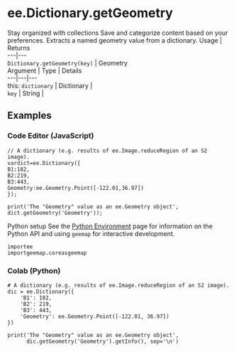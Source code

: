  
#  ee.Dictionary.getGeometry
Stay organized with collections  Save and categorize content based on your preferences. 
Extracts a named geometry value from a dictionary. Usage | Returns  
---|---  
`Dictionary.getGeometry(key)` | Geometry  
Argument | Type | Details  
---|---|---  
this: `dictionary` | Dictionary |   
`key` | String |   
## Examples
### Code Editor (JavaScript)
```
// A dictionary (e.g. results of ee.Image.reduceRegion of an S2 image).
vardict=ee.Dictionary({
B1:182,
B2:219,
B3:443,
Geometry:ee.Geometry.Point([-122.01,36.97])
});

print('The "Geometry" value as an ee.Geometry object',
dict.getGeometry('Geometry'));
```

Python setup
See the [ Python Environment](https://developers.google.com/earth-engine/guides/python_install) page for information on the Python API and using `geemap` for interactive development.
```
importee
importgeemap.coreasgeemap
```

### Colab (Python)
```
# A dictionary (e.g. results of ee.Image.reduceRegion of an S2 image).
dic = ee.Dictionary({
    'B1': 182,
    'B2': 219,
    'B3': 443,
    'Geometry': ee.Geometry.Point([-122.01, 36.97])
})

print('The "Geometry" value as an ee.Geometry object',
      dic.getGeometry('Geometry').getInfo(), sep='\n')
```

